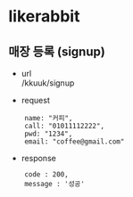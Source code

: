 # likerabbit

## 매장 등록 (signup) ##

* url  
  /kkuuk/signup

* request

```
	name: "커피", 
	call: "01011112222", 
	pwd: "1234", 
	email: "coffee@gmail.com"
```

* response

```
	code : 200,
	message : '성공'
```
